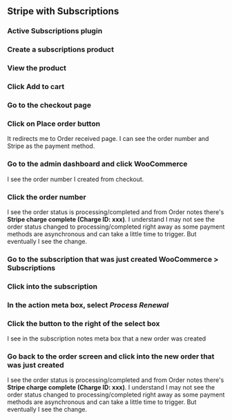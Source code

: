 ## Stripe with Subscriptions

### Active Subscriptions plugin

### Create a subscriptions product

### View the product

### Click Add to cart

### Go to the checkout page

### Click on **Place order** button

It redirects me to Order received page. I can see the order number and Stripe as the payment method.

### Go to the admin dashboard and click WooCommerce

I see the order number I created from checkout.

### Click the order number

I see the order status is processing/completed and from Order notes there's **Stripe charge complete (Charge ID: xxx)**. I understand I may not see the order status changed to processing/completed right away as some payment methods are asynchronous and can take a little time to trigger. But eventually I see the change.

### Go to the subscription that was just created WooCommerce > Subscriptions

### Click into the subscription

### In the action meta box, select ***Process Renewal***

### Click the button to the right of the select box

I see in the subscription notes meta box that a new order was created

### Go back to the order screen and click into the new order that was just created

I see the order status is processing/completed and from Order notes there's **Stripe charge complete (Charge ID: xxx)**. I understand I may not see the order status changed to processing/completed right away as some payment methods are asynchronous and can take a little time to trigger. But eventually I see the change.
